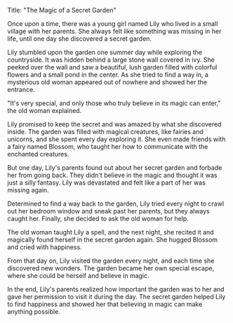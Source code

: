 Title: "The Magic of a Secret Garden"

Once upon a time, there was a young girl named Lily who lived in a small village with her parents. She always felt like something was missing in her life, until one day she discovered a secret garden.

Lily stumbled upon the garden one summer day while exploring the countryside. It was hidden behind a large stone wall covered in ivy. She peeked over the wall and saw a beautiful, lush garden filled with colorful flowers and a small pond in the center. As she tried to find a way in, a mysterious old woman appeared out of nowhere and showed her the entrance.

"It's very special, and only those who truly believe in its magic can enter," the old woman explained.

Lily promised to keep the secret and was amazed by what she discovered inside. The garden was filled with magical creatures, like fairies and unicorns, and she spent every day exploring it. She even made friends with a fairy named Blossom, who taught her how to communicate with the enchanted creatures.

But one day, Lily's parents found out about her secret garden and forbade her from going back. They didn't believe in the magic and thought it was just a silly fantasy. Lily was devastated and felt like a part of her was missing again.

Determined to find a way back to the garden, Lily tried every night to crawl out her bedroom window and sneak past her parents, but they always caught her. Finally, she decided to ask the old woman for help.

The old woman taught Lily a spell, and the next night, she recited it and magically found herself in the secret garden again. She hugged Blossom and cried with happiness.

From that day on, Lily visited the garden every night, and each time she discovered new wonders. The garden became her own special escape, where she could be herself and believe in magic.

In the end, Lily's parents realized how important the garden was to her and gave her permission to visit it during the day. The secret garden helped Lily to find happiness and showed her that believing in magic can make anything possible.